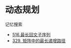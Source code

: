 
# 动态规划
记忆搜索

- [516.最长回文子序列](https://leetcode-cn.com/problems/longest-palindromic-subsequence/)
- [329. 矩阵中的最长递增路径](https://leetcode-cn.com/problems/longest-increasing-path-in-a-matrix/)
